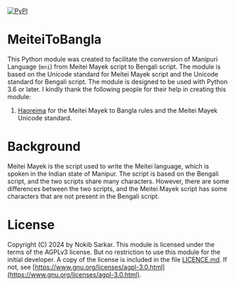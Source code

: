 [![PyPI](https://github.com/nokibsarkar/meiteitobangla/actions/workflows/python-publish.yml/badge.svg)](https://github.com/nokibsarkar/meiteitobangla/actions/workflows/python-publish.yml)
# MeiteiToBangla
This Python module was created to facilitate the conversion of Manipuri Language (`mni`) from Meitei Mayek script to Bengali script. The module is based on the Unicode standard for Meitei Mayek script and the Unicode standard for Bengali script. The module is designed to be used with Python 3.6 or later.
I kindly thank the following people for their help in creating this module:
1. [Haoreima](https://mni.wikipedia.org/wiki/User:Haoreima) for the Meitei Mayek to Bangla rules and the Meitei Mayek Unicode standard.
# Background
Meitei Mayek is the script used to write the Meitei language, which is spoken in the Indian state of Manipur. The script is based on the Bengali script, and the two scripts share many characters. However, there are some differences between the two scripts, and the Meitei Mayek script has some characters that are not present in the Bengali script. 
# License
Copyright (C) 2024 by Nokib Sarkar.
This module is licensed under the terms of the AGPLv3 license.
But no restriction to use this module for the initial developer.
A copy of the license is included in the file [LICENCE.md](https://github.com/nokibsarkar/meiteitobangla/blob/main/LICENCE.md). If not, see [https://www.gnu.org/licenses/agpl-3.0.html](https://www.gnu.org/licenses/agpl-3.0.html).